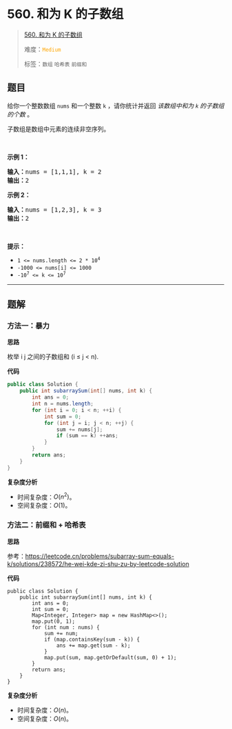 # 560. 和为 K 的子数组

> [560. 和为 K 的子数组](https://leetcode.cn/problems/subarray-sum-equals-k/)
>
> 难度：<font color=orange>`Medium`</font>
>
> 标签：`数组` `哈希表` `前缀和`

## 题目

<p>给你一个整数数组 <code>nums</code> 和一个整数&nbsp;<code>k</code> ，请你统计并返回 <em>该数组中和为&nbsp;<code>k</code><strong>&nbsp;</strong>的子数组的个数&nbsp;</em>。</p>

<p>子数组是数组中元素的连续非空序列。</p>

<p>&nbsp;</p>

<p><strong>示例 1：</strong></p>

<pre>
<strong>输入：</strong>nums = [1,1,1], k = 2
<strong>输出：</strong>2
</pre>

<p><strong>示例 2：</strong></p>

<pre>
<strong>输入：</strong>nums = [1,2,3], k = 3
<strong>输出：</strong>2
</pre>

<p>&nbsp;</p>

<p><strong>提示：</strong></p>

<ul>
	<li><code>1 &lt;= nums.length &lt;= 2 * 10<sup>4</sup></code></li>
	<li><code>-1000 &lt;= nums[i] &lt;= 1000</code></li>
	<li><code>-10<sup>7</sup> &lt;= k &lt;= 10<sup>7</sup></code></li>
</ul>


--------------------

## 题解

### 方法一：暴力

**思路**

枚举 i j 之间的子数组和 (i ≤ j < n).

**代码**

```java
public class Solution {
    public int subarraySum(int[] nums, int k) {
        int ans = 0;
        int n = nums.length;
        for (int i = 0; i < n; ++i) {
            int sum = 0;
            for (int j = i; j < n; ++j) {
                sum += nums[j];
                if (sum == k) ++ans;
            }
        }
        return ans;
    }
}
```

**复杂度分析**

- 时间复杂度：$O(n^2)$。
- 空间复杂度：$O(1)$​。

### 方法二：前缀和 + 哈希表

**思路**

参考：https://leetcode.cn/problems/subarray-sum-equals-k/solutions/238572/he-wei-kde-zi-shu-zu-by-leetcode-solution

**代码**

```
public class Solution {
    public int subarraySum(int[] nums, int k) {
        int ans = 0;
        int sum = 0;
        Map<Integer, Integer> map = new HashMap<>();
        map.put(0, 1);
        for (int num : nums) {
            sum += num;
            if (map.containsKey(sum - k)) {
                ans += map.get(sum - k);
            }
            map.put(sum, map.getOrDefault(sum, 0) + 1);
        }
        return ans;
    }
}
```

**复杂度分析**

- 时间复杂度：$O(n)$。
- 空间复杂度：$O(n)$​。
